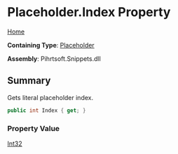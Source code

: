 # Placeholder\.Index Property

[Home](../../../../README.md)

**Containing Type**: [Placeholder](../README.md)

**Assembly**: Pihrtsoft\.Snippets\.dll

## Summary

Gets literal placeholder index\.

```csharp
public int Index { get; }
```

### Property Value

[Int32](https://docs.microsoft.com/en-us/dotnet/api/system.int32)

